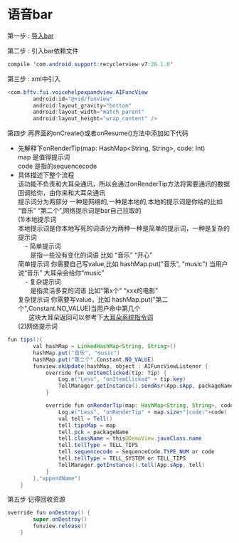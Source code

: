 
# 语音bar

第一步 : [导入bar](https://github.com/RiverrunNetwork/voicelink/tree/master/TellA/app/libs)<br>

第二步 : 引入bar依赖文件
```java
compile 'com.android.support:recyclerview-v7:26.1.0'
```
第三步 : xml中引入
```java
<com.bftv.fui.voicehelpexpandview.AIFuncView
        android:id="@+id/funview"
        android:layout_gravity="bottom"
        android:layout_width="match_parent"
        android:layout_height="wrap_content" />
```
第四步 再界面的onCreate()或者onResume()方法中添加如下代码<br>

- 先解释下onRenderTip(map: HashMap<String, String>, code: Int)<br>
map  是值得提示词<br>
code 是指的sequencecode <bar>
- 具体描述下整个流程 <br>
该功能不负责和大耳朵通讯，所以会通过onRenderTip方法将需要通讯的数据回调给你，由你来和大耳朵通讯<br>
提示词分为两部分 一种是网络的,一种是本地的,本地的提示词是你给的比如 “音乐” “第二个”,网络提示词是bar自己拉取的<br>
(1)本地提示词<br>
本地提示词是你本地写死的词语分为两种一种是简单的提示词，一种是复杂的提示词<br>
      - 简单提示词<br>
        是指一些没有变化的词语 比如 “音乐” “开心”<br>
        简单提示词 你需要自己写value,比如 hashMap.put("音乐", "music") 当用户说“音乐” 大耳朵会给你“music”<br>
      - 复杂提示词<br>
        是指灵活多变的词语 比如“第x个” “xxx的电影”<br>
        复杂提示词 你需要写value，比如 hashMap.put("第二个",Constant.NO_VALUE)当用户命中第几个<br>
        这块大耳朵返回可以参考下[大耳朵系统指令词](https://github.com/RiverrunNetwork/voicelink/blob/master/word_system.md)<br>
(2)网络提示词<br> 
```java
fun tips(){
        val hashMap = LinkedHashMap<String, String>()
        hashMap.put("音乐", "music")
        hashMap.put("第二个",Constant.NO_VALUE)
        funview.okUpdate(hashMap, object : AIFuncViewListener {
            override fun onItemClicked(tip: Tip) {
                Log.e("Less", "onItemClicked" + tip.key)
                TellManager.getInstance().sendAsr(App.sApp, packageName, tip.key)
            }

            override fun onRenderTip(map: HashMap<String, String>, code: Int) {
                Log.e("Less", "onRenderTip" + map.size+"|code:"+code)
                val tell = Tell()
                tell.tipsMap = map
                tell.pck = packageName
                tell.className = this@DemoView.javaClass.name
                tell.tellType = TELL_TIPS
                tell.sequencecode = SequenceCode.TYPE_NUM or code
                tell.tellType = TELL_SYSTEM or TELL_TIPS
                TellManager.getInstance().tell(App.sApp, tell)
            }
        },"appendName")
    }
```
第五步
记得回收资源
```java
override fun onDestroy() {
        super.onDestroy()
        funview.release()
    }
```


